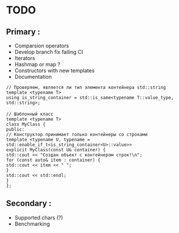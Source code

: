 # TODO
## Primary :
- Comparsion operators
- Develop branch fix failing CI 
- Iterators
- Hashmap or map ?
- Constructors with new templates
- Documentation

`// Проверяем, является ли тип элемента контейнера std::string` <br>
`template <typename T>` <br>
`using is_string_container = std::is_same<typename T::value_type, std::string>;` <br>
<br>
`// Шаблонный класс` <br>
`template <typename T>` <br>
`class MyClass {` <br>
`public:` <br>
    `// Конструктор принимает только контейнеры со строками` <br>
    `template <typename U, typename = std::enable_if_t<is_string_container<U>::value>>` <br>
    `explicit MyClass(const U& container) {` <br>
        `std::cout << "Создан объект с контейнером строк!\n";` <br>
        `for (const auto& item : container) {` <br>
            `std::cout << item << " ";` <br>
        `}` <br>
        `std::cout << std::endl;` <br>
    `}` <br>
`};` <br>

## Secondary :
- Supported chars (?)
- Benchmarking
